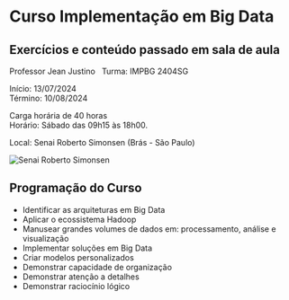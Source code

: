 # Curso Implementação em Big Data
## Exercícios e conteúdo passado em sala de aula
Professor Jean Justino &nbsp;
Turma: IMPBG 2404SG

Início: 13/07/2024  
Término: 10/08/2024

Carga horária de 40 horas  
Horário: Sábado das 09h15 às 18h00.

Local: Senai Roberto Simonsen (Brás - São Paulo)
&nbsp;

![Senai Roberto Simonsen](https://lh3.googleusercontent.com/p/AF1QipOEILSwT_gp9yUkiGX8-wknZKeATuMpgE-fJkH9=s1360-w1360-h1020)

<!-- ## Minuta do Curso
O curso de Aperfeiçoamento Profissional de Programação em Python tem por objetivo o desenvolvimento de competências relativas a programação utilizando codificações na linguagem Python com diferentes níveis de complexidade, seguindo manuais técnicos de boas práticas de programação. -->

## Programação do Curso
* Identificar as arquiteturas em Big Data
* Aplicar o ecossistema Hadoop
* Manusear grandes volumes de dados em: processamento, análise e visualização
* Implementar soluções em Big Data
* Criar modelos personalizados
* Demonstrar capacidade de organização
* Demonstrar atenção a detalhes
* Demonstrar raciocínio lógico
